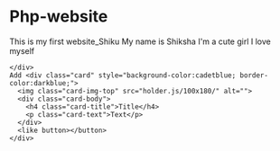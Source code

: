 # Php-website
<!DOCTYPE html>
<html lang="en">
<head>
    <meta charset="UTF-8">
    <meta http-equiv="X-UA-Compatible" content="IE=edge">
    <meta name="viewport" content="width=device-width, initial-scale=1.0">
    <title>Document</title>
</head>
<body>
    <div class="container">
        This is my first website_Shiku
        My name is Shiksha
        I'm a cute girl
        I love myself
    
    </div>
    Add <div class="card" style="background-color:cadetblue; border-color:darkblue;">
      <img class="card-img-top" src="holder.js/100x180/" alt="">
      <div class="card-body">
        <h4 class="card-title">Title</h4>
        <p class="card-text">Text</p>
      </div>
      <like button></button>
    </div>
</body>
</html>
